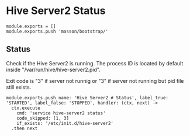 
# Hive Server2 Status

    module.exports = []
    module.exports.push 'masson/bootstrap/'

## Status

Check if the Hive Server2 is running. The process ID is located by default
inside "/var/run/hive/hive-server2.pid".

Exit code is "3" if server not runnig or "3" if server not running but pid file
still exists.

    module.exports.push name: 'Hive Server2 # Status', label_true: 'STARTED', label_false: 'STOPPED', handler: (ctx, next) ->
      ctx.execute
        cmd: 'service hive-server2 status'
        code_skipped: [1, 3]
        if_exists: '/etc/init.d/hive-server2'
      .then next

